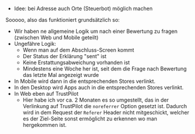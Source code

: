 - Idee: bei Adresse auch Orte (Steuerbot) möglich machen


Sooooo, also das funktioniert grundsätzlich so:
- Wir haben ne allgemeine Logik um nach einer Bewertung zu fragen (zwischen Web und Mobile geteilt)
- Ungefähre Logik:
	- Wenn man auf dem Abschluss-Screen kommt
	- Der Status der Erklärung "sent" ist
	- Keine Erstattungsabweichung vorhanden ist
	- Mindestens eine Woche her ist, seit dem die Frage nach Bewertung das letzte Mal angezeigt wurde
- In Mobile wird dann in die entsprechenden Stores verlinkt.
- In den Desktop wird Apps auch in die entsprechenden Stores verlinkt.
- In Web eben auf TrustPilot
	- Hier habe ich vor ca. 2 Monaten es so umgestellt, das in der Verlinkung auf TrustPilot die `noreferrer` Option gesetzt ist. Dadurch wird in dem Request der `Referer` Header nicht mitgeschickt, welcher es der Ziel-Seite sonst ermöglicht zu erkennen wo man hergekommen ist.